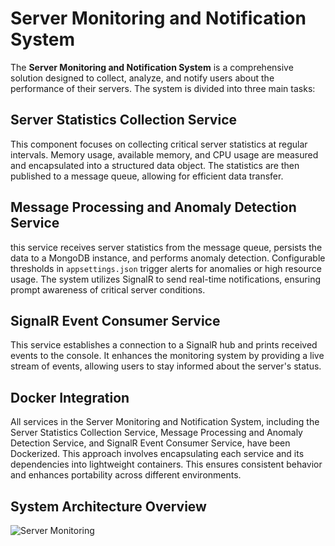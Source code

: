 # Server Monitoring and Notification System

The **Server Monitoring and Notification System** is a comprehensive solution designed to collect, analyze, and notify users about the performance of their servers. The system is divided into three main tasks:

## Server Statistics Collection Service

This component focuses on collecting critical server statistics at regular intervals. Memory usage, available memory, and CPU usage are measured and encapsulated into a structured data object. The statistics are then published to a message queue, allowing for efficient data transfer.

## Message Processing and Anomaly Detection Service

this service receives server statistics from the message queue, persists the data to a MongoDB instance, and performs anomaly detection. Configurable thresholds in `appsettings.json` trigger alerts for anomalies or high resource usage. The system utilizes SignalR to send real-time notifications, ensuring prompt awareness of critical server conditions.

## SignalR Event Consumer Service
This service establishes a connection to a SignalR hub and prints received events to the console. It enhances the monitoring system by providing a live stream of events, allowing users to stay informed about the server's status.

## Docker Integration
All services in the Server Monitoring and Notification System, including the Server Statistics Collection Service, Message Processing and Anomaly Detection Service, and SignalR Event Consumer Service, have been Dockerized. This approach involves encapsulating each service and its dependencies into lightweight containers. This ensures consistent behavior and enhances portability across different environments.

## System Architecture Overview
![Server Monitoring](SystemArchitectureOverview.png)
